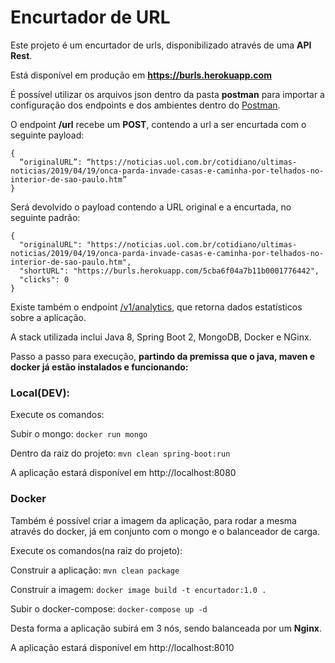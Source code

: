 # Encurtador de URL

Este projeto é um encurtador de urls, disponibilizado através de uma **API Rest**.

Está disponível em produção em **https://burls.herokuapp.com**

É possível utilizar os arquivos json dentro da pasta **postman** para importar a configuração dos endpoints e dos ambientes dentro do [Postman](https://www.getpostman.com/).

O endpoint **/url** recebe um **POST**, contendo a url a ser encurtada com o seguinte payload:

```(javascript)
{
  “originalURL”: “https://noticias.uol.com.br/cotidiano/ultimas-noticias/2019/04/19/onca-parda-invade-casas-e-caminha-por-telhados-no-interior-de-sao-paulo.htm”
}
```

Será devolvido o payload contendo a URL original e a encurtada, no seguinte padrão:

```(javascript)
{
  "originalURL": "https://noticias.uol.com.br/cotidiano/ultimas-noticias/2019/04/19/onca-parda-invade-casas-e-caminha-por-telhados-no-interior-de-sao-paulo.htm",
  "shortURL": "https://burls.herokuapp.com/5cba6f04a7b11b0001776442",
  "clicks": 0
}
```

Existe também o endpoint [/v1/analytics](https://burls.herokuapp.com/v1/analytics), que retorna dados estatísticos sobre a aplicação.

A stack utilizada inclui Java 8, Spring Boot 2, MongoDB, Docker e NGinx.

Passo a passo para execução, **partindo da premissa que o java, maven e docker já estão instalados e funcionando:**

### Local(DEV):
Execute os comandos:

Subir o mongo:
`
docker run mongo
`

Dentro da raiz do projeto:
`
mvn clean spring-boot:run
`

A aplicação estará disponível em http://localhost:8080

### Docker
Também é possível criar a imagem da aplicação, para rodar a mesma através do docker, já em conjunto com o mongo e o balanceador de carga.

Execute os comandos(na raiz do projeto):

Construir a aplicação:
`
mvn clean package
`

Construir a imagem:
`
docker image build -t encurtador:1.0 .
`

Subir o docker-compose:
`
docker-compose up -d
`

Desta forma a aplicação subirá em 3 nós, sendo balanceada por um **Nginx**.

A aplicação estará disponível em http://localhost:8010